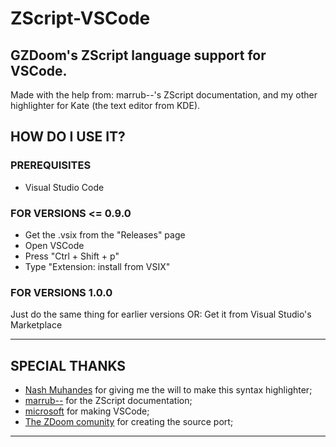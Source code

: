 # ZScript-VSCode
## GZDoom's ZScript language support for VSCode.

Made with the help from: marrub--'s ZScript documentation, and my other highlighter for Kate (the text editor from KDE).

## HOW DO I USE IT?
### PREREQUISITES
- Visual Studio Code

### FOR VERSIONS <= 0.9.0
- Get the .vsix from the "Releases" page
- Open VSCode
- Press "Ctrl + Shift + p"
- Type "Extension: install from VSIX"

### FOR VERSIONS 1.0.0
Just do the same thing for earlier versions
OR:
Get it from Visual Studio's Marketplace

---
## SPECIAL THANKS
- [Nash Muhandes](https://github.com/nashmuhandes) for giving me the will to make this syntax highlighter;
- [marrub--](https://github.com/marrub--) for the ZScript documentation;
- [microsoft](www.microsoft.com) for making VSCode;
- [The ZDoom comunity](https://zdoom.org/index) for creating the source port;
---
